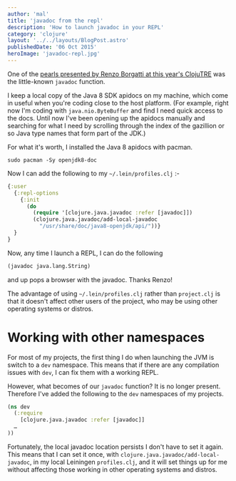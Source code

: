 ```yaml
---
author: 'mal'
title: 'javadoc from the repl'
description: 'How to launch javadoc in your REPL'
category: 'clojure'
layout: '../../layouts/BlogPost.astro'
publishedDate: '06 Oct 2015'
heroImage: 'javadoc-repl.jpg'
---
```


One of the [pearls presented by Renzo Borgatti at this year's
ClojuTRE](https://www.youtube.com/watch?v=QI9Fc5TT87A) was the
little-known `javadoc` function.

I keep a local copy of the Java 8 SDK apidocs on my machine, which come
in useful when you're coding close to the host platform. (For example,
right now I'm coding with `java.nio.ByteBuffer` and find I need quick
access to the docs. Until now I've been opening up the apidocs manually
and searching for what I need by scrolling through the index of the
gazillion or so Java type names that form part of the JDK.)

For what it's worth, I installed the Java 8 apidocs with pacman.

    sudo pacman -Sy openjdk8-doc

Now I can add the following to my `~/.lein/profiles.clj` :-

```clojure
{:user
  {:repl-options
    {:init
      (do
        (require '[clojure.java.javadoc :refer [javadoc]])
        (clojure.java.javadoc/add-local-javadoc
          "/usr/share/doc/java8-openjdk/api/"))}
  }
}
```

Now, any time I launch a REPL, I can do the following

```clojure
(javadoc java.lang.String)
```

and up pops a browser with the javadoc. Thanks Renzo!

The advantage of using `~/.lein/profiles.clj` rather than `project.clj`
is that it doesn't affect other users of the project, who may be using
other operating systems or distros.

# Working with other namespaces

For most of my projects, the first thing I do when launching the JVM is
switch to a `dev` namespace. This means that if there are any
compilation issues with `dev`, I can fix them with a working REPL.

However, what becomes of our `javadoc` function? It is no longer
present. Therefore I've added the following to the `dev` namespaces of
my projects.

```clojure
(ns dev
  (:require
    [clojure.java.javadoc :refer [javadoc]]
  …
))
```

Fortunately, the local javadoc location persists I don't have to set it
again. This means that I can set it once, with
`clojure.java.javadoc/add-local-javadoc`, in my local Leiningen
`profiles.clj`, and it will set things up for me without affecting those
working in other operating systems and distros.
